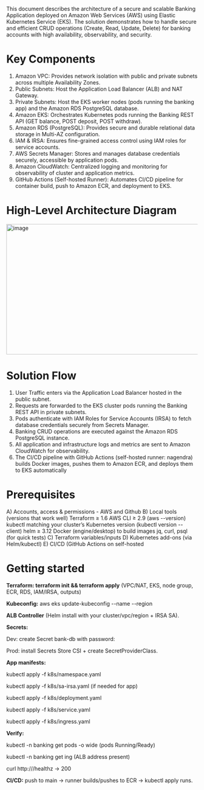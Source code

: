 This document describes the architecture of a secure and scalable Banking Application deployed
on Amazon Web Services (AWS) using Elastic Kubernetes Service (EKS). The solution
demonstrates how to handle secure and efficient CRUD operations (Create, Read, Update, Delete)
for banking accounts with high availability, observability, and security.

Key Components
=================
1. Amazon VPC: Provides network isolation with public and private subnets across multiple
Availability Zones.
2. Public Subnets: Host the Application Load Balancer (ALB) and NAT Gateway.
3. Private Subnets: Host the EKS worker nodes (pods running the banking app) and the Amazon
RDS PostgreSQL database.
4. Amazon EKS: Orchestrates Kubernetes pods running the Banking REST API (GET balance,
POST deposit, POST withdraw).
5. Amazon RDS (PostgreSQL): Provides secure and durable relational data storage in Multi-AZ
configuration.
6. IAM & IRSA: Ensures fine-grained access control using IAM roles for service accounts.
7. AWS Secrets Manager: Stores and manages database credentials securely, accessible by
application pods.
8. Amazon CloudWatch: Centralized logging and monitoring for observability of cluster and
application metrics.
9. GitHub Actions (Self-hosted Runner): Automates CI/CD pipeline for container build, push to
Amazon ECR, and deployment to EKS.

High-Level Architecture Diagram
=================================

<img width="533" height="343" alt="image" src="https://github.com/user-attachments/assets/96adad0b-2dc3-4910-afcd-8b5e143937b2" />

Solution Flow
====================

1. User Traffic enters via the Application Load Balancer hosted in the public subnet.
2. Requests are forwarded to the EKS cluster pods running the Banking REST API in private
subnets.
3. Pods authenticate with IAM Roles for Service Accounts (IRSA) to fetch database credentials
securely from Secrets Manager.
4. Banking CRUD operations are executed against the Amazon RDS PostgreSQL instance.
5. All application and infrastructure logs and metrics are sent to Amazon CloudWatch for
observability.
6. The CI/CD pipeline with GitHub Actions (self-hosted runner: nagendra) builds Docker
images, pushes them to Amazon ECR, and deploys them to EKS automatically


Prerequisites
=====================
A) Accounts, access & permissions - AWS and Github
B) Local tools (versions that work well)
   Terraform ≥ 1.6
   AWS CLI ≥ 2.9 (aws --version)
   kubectl matching your cluster’s Kubernetes version (kubectl version --client)
   helm ≥ 3.12
   Docker (engine/desktop) to build images
   jq, curl, psql (for quick tests)
C) Terraform variables/inputs
D) Kubernetes add-ons (via Helm/kubectl)
E) CI/CD (GitHub Actions on self-hosted

Getting started
=====================

**Terraform: terraform init && terraform apply**
(VPC/NAT, EKS, node group, ECR, RDS, IAM/IRSA, outputs)

**Kubeconfig:**
aws eks update-kubeconfig --name <cluster> --region <region>

**ALB Controller** (Helm install with your cluster/vpc/region + IRSA SA).

**Secrets:**

Dev: create Secret bank-db with password: <value>

Prod: install Secrets Store CSI + create SecretProviderClass.

**App manifests:**

kubectl apply -f k8s/namespace.yaml

kubectl apply -f k8s/sa-irsa.yaml (if needed for app)

kubectl apply -f k8s/deployment.yaml

kubectl apply -f k8s/service.yaml

kubectl apply -f k8s/ingress.yaml

**Verify:**

kubectl -n banking get pods -o wide (pods Running/Ready)

kubectl -n banking get ing (ALB address present)

curl http://<ALB-DNS>/healthz → 200

**CI/CD:** push to main → runner builds/pushes to ECR → kubectl apply runs.
